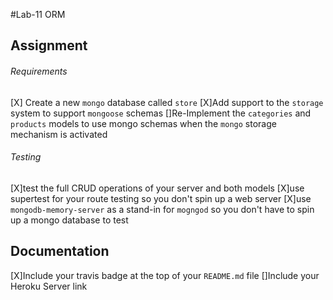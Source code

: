 #Lab-11 ORM


## Assignment
###### Requirements
[X] Create a new `mongo` database called `store`
[X]Add support to the `storage` system to support `mongoose` schemas
[]Re-Implement the `categories` and `products` models to use mongo schemas when the `mongo` storage mechanism is activated


###### Testing
[X]test the full CRUD operations of your server and both models
[X]use supertest for your route testing so you don't spin up a web server
[X]use `mongodb-memory-server` as a stand-in for `mogngod` so you don't have to spin up a mongo database to test


##  Documentation
[X]Include your travis badge at the top of your `README.md` file
[]Include your Heroku Server link


